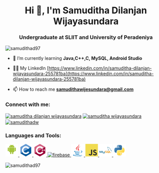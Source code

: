 <h1 align="center">Hi 👋, I'm Samuditha Dilanjan Wijayasundara</h1>
<h3 align="center">Undergraduate at SLIIT and University of Peradeniya</h3>

<p align="left"> <img src="https://komarev.com/ghpvc/?username=samudithad97&label=Profile%20views&color=0e75b6&style=flat" alt="samudithad97" /> </p>

- 🌱 I’m currently learning **Java,C++,C, MySQL, Android Studio**

- 👨‍💻 My LinkedIn [https://www.linkedin.com/in/samuditha-dilanjan-wijayasundara-255781ba](https://www.linkedin.com/in/samuditha-dilanjan-wijayasundara-255781ba)

- 📫 How to reach me **samudithawijesundara@gmail.com**

<h3 align="left">Connect with me:</h3>
<p align="left">
<a href="https://linkedin.com/in/samuditha dilanjan wijayasundara" target="blank"><img align="center" src="https://raw.githubusercontent.com/rahuldkjain/github-profile-readme-generator/master/src/images/icons/Social/linked-in-alt.svg" alt="samuditha dilanjan wijayasundara" height="30" width="40" /></a>
<a href="https://fb.com/samuditha wijayasundara" target="blank"><img align="center" src="https://raw.githubusercontent.com/rahuldkjain/github-profile-readme-generator/master/src/images/icons/Social/facebook.svg" alt="samuditha wijayasundara" height="30" width="40" /></a>
<a href="https://instagram.com/samudithadw" target="blank"><img align="center" src="https://raw.githubusercontent.com/rahuldkjain/github-profile-readme-generator/master/src/images/icons/Social/instagram.svg" alt="samudithadw" height="30" width="40" /></a>
</p>

<h3 align="left">Languages and Tools:</h3>
<p align="left"> <a href="https://developer.android.com" target="_blank" rel="noreferrer"> <img src="https://raw.githubusercontent.com/devicons/devicon/master/icons/android/android-original-wordmark.svg" alt="android" width="40" height="40"/> </a> <a href="https://www.cprogramming.com/" target="_blank" rel="noreferrer"> <img src="https://raw.githubusercontent.com/devicons/devicon/master/icons/c/c-original.svg" alt="c" width="40" height="40"/> </a> <a href="https://www.w3schools.com/cpp/" target="_blank" rel="noreferrer"> <img src="https://raw.githubusercontent.com/devicons/devicon/master/icons/cplusplus/cplusplus-original.svg" alt="cplusplus" width="40" height="40"/> </a> <a href="https://firebase.google.com/" target="_blank" rel="noreferrer"> <img src="https://www.vectorlogo.zone/logos/firebase/firebase-icon.svg" alt="firebase" width="40" height="40"/> </a> <a href="https://www.java.com" target="_blank" rel="noreferrer"> <img src="https://raw.githubusercontent.com/devicons/devicon/master/icons/java/java-original.svg" alt="java" width="40" height="40"/> </a> <a href="https://developer.mozilla.org/en-US/docs/Web/JavaScript" target="_blank" rel="noreferrer"> <img src="https://raw.githubusercontent.com/devicons/devicon/master/icons/javascript/javascript-original.svg" alt="javascript" width="40" height="40"/> </a> <a href="https://www.mysql.com/" target="_blank" rel="noreferrer"> <img src="https://raw.githubusercontent.com/devicons/devicon/master/icons/mysql/mysql-original-wordmark.svg" alt="mysql" width="40" height="40"/> </a> <a href="https://www.python.org" target="_blank" rel="noreferrer"> <img src="https://raw.githubusercontent.com/devicons/devicon/master/icons/python/python-original.svg" alt="python" width="40" height="40"/> </a> </p>

<p><img align="center" src="https://github-readme-stats.vercel.app/api/top-langs?username=samudithad97&show_icons=true&locale=en&layout=compact" alt="samudithad97" /></p>
